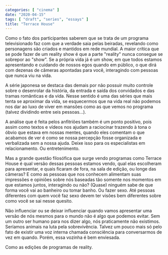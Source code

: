 ```yaml
---
categories: [ "cinema" ]
date: "2020-04-15"
tags: [ "draft", "series", "essays" ]
title: "Terrace House"
---
```

Como o fato dos participantes saberem que se trata de um programa
televisionado faz com que a verdade saia pelas beiradas, revelando como
personagens são criados e mantidos em rede mundial. A maior crítica
que se pode fazer de um reality show é que a parte "reality" nunca
consegue se sobrepor ao "show". Se a própria vida já é um show,
em que todos estamos apresentando e cuidando de nossos egos quando em
público, o que dirá com dezenas de câmeras apontadas para você,
interagindo com pessoas que nunca viu na vida.

A série japonesa se destaca das demais por não possuir muito controle
sobre o desenrolar da história, da entrada e saída dos convidados e
das tramas românticas e da vida. Nesse sentido é uma das séries que
mais tenta se aproximar da vida, se esquecermos que na vida real não
podemos nos dar ao luxo de viver em mansões como as que vemos no programa
(talvez dividindo entre seis pessoas...).

A análise que é feita pelos anfitriões também é um ponto positivo,
pois assim como textos e vídeos nos ajudam a raciocinar trazendo à tona
o óbvio que estava em nossas mentes, quando eles comentam o que acabamos
de ver é como se nossa percepção fosse organizada e verbalizada sem
a nossa ajuda. Deixe isso para os especialistas em relacionamento. Ou
entretenimento.

Mas a grande questão filosófica que surge vendo programas como
Terrace House é qual versão dessas pessoas estamos vendo, qual elas
escolheram para apresentar, e quais ficaram de fora, na sala de edição,
ou longe das câmeras? E como as pessoas que nos conhecem alimentam suas
impressões e opiniões sobre nós baseadas tão somente nos momentos
em que estamos juntos, interagindo ou não? (Quase) ninguém sabe de que
forma você vai ao banheiro ou tomar banho. Ou fazer sexo. Até pessoas
diferentes com quem você faz sexo devem ter visões bem diferentes
sobre como você se sai nesse quesito.

Não influenciar ou se deixar influenciar quando vamos apresentar uma
versão de nós mesmos para o mundo não é algo que podemos evitar. Sem
um outro ser humano para nos dizer algo, nós praticamente não
existimos. Seríamos animais na luta pela sobrevivência. Talvez um pouco
mais só pelo fato de existir uma voz interna chamada consciência para
conversarmos de vez em quando. Porém, essa vozinha é bem enviesada.

Como as edições de programas de reality.
